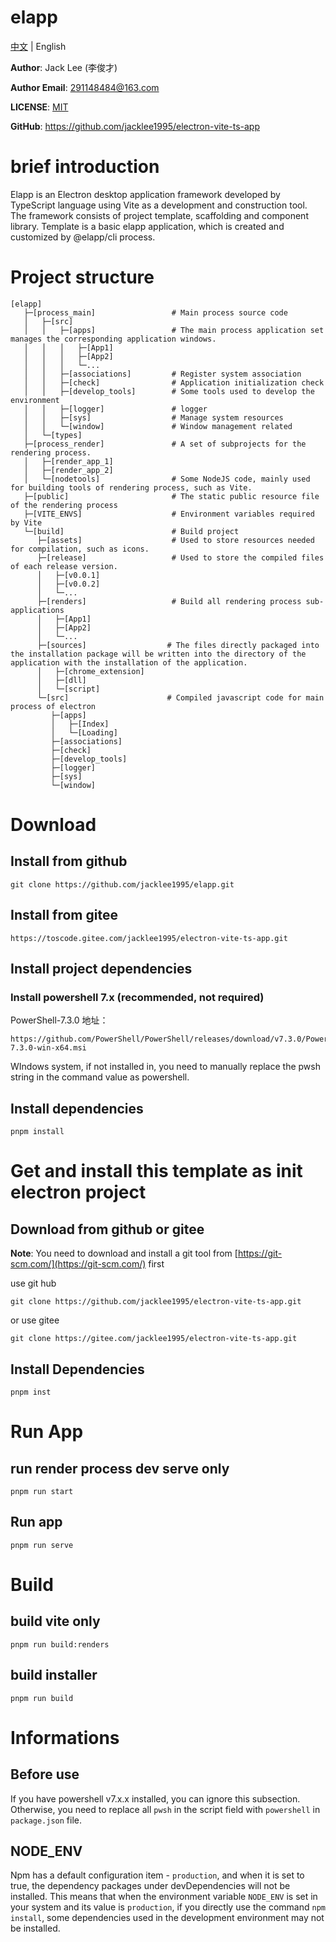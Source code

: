 # elapp

[中文](https://github.com/jacklee1995/elapp/blob/elapp/readme_CN.md "中文文档") | English

**Author**: Jack Lee (李俊才)

**Author Email**: [291148484@163.com](mailto:291148484@163.com)

**LICENSE**: [MIT](https://github.com/jacklee1995/electron-vite-ts-app/blob/master/LICENSE)

**GitHub**: https://github.com/jacklee1995/electron-vite-ts-app

# brief introduction

Elapp is an Electron desktop application framework developed by TypeScript language using Vite as a development and construction tool. The framework consists of project template, scaffolding and component library. Template is a basic elapp application, which is created and customized by @elapp/cli process.

# Project structure

```tree
[elapp]
   ├─[process_main]                 # Main process source code
   │   ├─[src]
   │   │   ├─[apps]                 # The main process application set manages the corresponding application windows.
   │   │   │   ├─[App1]
   │   │   │   ├─[App2]
   │   │   │   └─...
   │   │   ├─[associations]         # Register system association
   │   │   ├─[check]                # Application initialization check
   │   │   ├─[develop_tools]        # Some tools used to develop the environment
   │   │   ├─[logger]               # logger
   │   │   ├─[sys]                  # Manage system resources
   │   │   └─[window]               # Window management related
   │   └─[types]
   ├─[process_render]               # A set of subprojects for the rendering process.
   │   ├─[render_app_1]
   │   ├─[render_app_2]
   │   └─[nodetools]                # Some NodeJS code, mainly used for building tools of rendering process, such as Vite.
   ├─[public]                       # The static public resource file of the rendering process
   ├─[VITE_ENVS]                    # Environment variables required by Vite
   └─[build]                        # Build project
      ├─[assets]                    # Used to store resources needed for compilation, such as icons.
      ├─[release]                   # Used to store the compiled files of each release version.
      │   ├─[v0.0.1]
      │   ├─[v0.0.2]
      │   └─...
      ├─[renders]                   # Build all rendering process sub-applications
      │   ├─[App1]
      │   ├─[App2]
      │   └─...
      ├─[sources]                  # The files directly packaged into the installation package will be written into the directory of the application with the installation of the application.
      │   ├─[chrome_extension]
      │   ├─[dll]
      │   └─[script]
      └─[src]                      # Compiled javascript code for main process of electron
         ├─[apps]
         │   ├─[Index]
         │   └─[Loading]
         ├─[associations]
         ├─[check]
         ├─[develop_tools]
         ├─[logger]
         ├─[sys]
         └─[window]
```

# Download

## Install from github

```
git clone https://github.com/jacklee1995/elapp.git
```

## Install from gitee

```
https://toscode.gitee.com/jacklee1995/electron-vite-ts-app.git
```

## Install project dependencies

### Install powershell 7.x (recommended, not required)

PowerShell-7.3.0 地址：

```
https://github.com/PowerShell/PowerShell/releases/download/v7.3.0/PowerShell-7.3.0-win-x64.msi
```

WIndows system, if not installed in, you need to manually replace the pwsh string in the command value as powershell.

## Install dependencies

```
pnpm install
```

# Get and install this template as init electron project

## Download from github or gitee

**Note**: You need to download and install a git tool from [https://git-scm.com/](https://git-scm.com/) first

use git hub

```
git clone https://github.com/jacklee1995/electron-vite-ts-app.git
```

or use gitee

```
git clone https://gitee.com/jacklee1995/electron-vite-ts-app.git
```

## Install Dependencies

```
pnpm inst
```

# Run App

## run render process dev serve only

```
pnpm run start
```

## Run app

```
pnpm run serve
```

# Build

## build vite only

```
pnpm run build:renders
```

## build installer

```
pnpm run build
```

# Informations

## Before use

If you have powershell v7.x.x installed, you can ignore this subsection. Otherwise, you need to replace all `pwsh` in the script field with `powershell` in `package.json` file.

## NODE_ENV

Npm has a default configuration item - `production`, and when it is set to true, the dependency packages under devDependencies will not be installed. This means that when the environment variable `NODE_ENV` is set in your system and its value is `production`, if you directly use the command `npm install`, some dependencies used in the development environment may not be installed.
